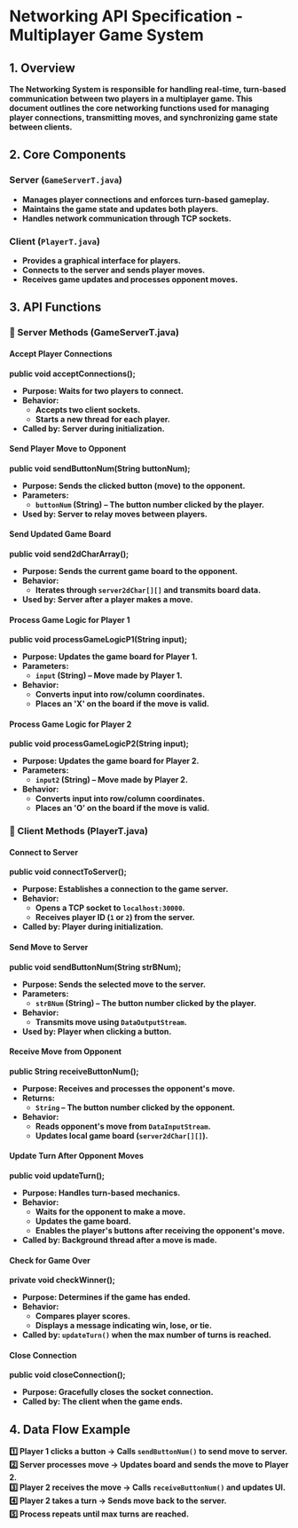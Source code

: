 # Networking API Specification \- Multiplayer Game System #

## **1\. Overview**

**The Networking System is responsible for handling real-time, turn-based communication between two players in a multiplayer game. This document outlines the core networking functions used for managing player connections, transmitting moves, and synchronizing game state between clients.**

## **2\. Core Components**

### **Server (`GameServerT.java`)**

* **Manages player connections and enforces turn-based gameplay.**  
* **Maintains the game state and updates both players.**  
* **Handles network communication through TCP sockets.**

### **Client (`PlayerT.java`)**

* **Provides a graphical interface for players.**  
* **Connects to the server and sends player moves.**  
* **Receives game updates and processes opponent moves.**

## **3\. API Functions**

### **🔹 Server Methods (GameServerT.java)**

#### **Accept Player Connections**

**public void acceptConnections();**

* **Purpose: Waits for two players to connect.**  
* **Behavior:**  
  * **Accepts two client sockets.**  
  * **Starts a new thread for each player.**  
* **Called by: Server during initialization.**

#### **Send Player Move to Opponent**

**public void sendButtonNum(String buttonNum);**

* **Purpose: Sends the clicked button (move) to the opponent.**  
* **Parameters:**  
  * **`buttonNum` (String) – The button number clicked by the player.**  
* **Used by: Server to relay moves between players.**

#### **Send Updated Game Board**

**public void send2dCharArray();**

* **Purpose: Sends the current game board to the opponent.**  
* **Behavior:**  
  * **Iterates through `server2dChar[][]` and transmits board data.**  
* **Used by: Server after a player makes a move.**

#### **Process Game Logic for Player 1**

**public void processGameLogicP1(String input);**

* **Purpose: Updates the game board for Player 1\.**  
* **Parameters:**  
  * **`input` (String) – Move made by Player 1\.**  
* **Behavior:**  
  * **Converts input into row/column coordinates.**  
  * **Places an 'X' on the board if the move is valid.**

#### **Process Game Logic for Player 2**

**public void processGameLogicP2(String input);**

* **Purpose: Updates the game board for Player 2\.**  
* **Parameters:**  
  * **`input2` (String) – Move made by Player 2\.**  
* **Behavior:**  
  * **Converts input into row/column coordinates.**  
  * **Places an 'O' on the board if the move is valid.**

### **🔹 Client Methods (PlayerT.java)**

#### **Connect to Server**

**public void connectToServer();**

* **Purpose: Establishes a connection to the game server.**  
* **Behavior:**  
  * **Opens a TCP socket to `localhost:30000`.**  
  * **Receives player ID (`1` or `2`) from the server.**  
* **Called by: Player during initialization.**

#### **Send Move to Server**

**public void sendButtonNum(String strBNum);**

* **Purpose: Sends the selected move to the server.**  
* **Parameters:**  
  * **`strBNum` (String) – The button number clicked by the player.**  
* **Behavior:**  
  * **Transmits move using `DataOutputStream`.**  
* **Used by: Player when clicking a button.**

#### **Receive Move from Opponent**

**public String receiveButtonNum();**

* **Purpose: Receives and processes the opponent's move.**  
* **Returns:**  
  * **`String` – The button number clicked by the opponent.**  
* **Behavior:**  
  * **Reads opponent's move from `DataInputStream`.**  
  * **Updates local game board (`server2dChar[][]`).**

#### **Update Turn After Opponent Moves**

**public void updateTurn();**

* **Purpose: Handles turn-based mechanics.**  
* **Behavior:**  
  * **Waits for the opponent to make a move.**  
  * **Updates the game board.**  
  * **Enables the player's buttons after receiving the opponent's move.**  
* **Called by: Background thread after a move is made.**

#### **Check for Game Over**

**private void checkWinner();**

* **Purpose: Determines if the game has ended.**  
* **Behavior:**  
  * **Compares player scores.**  
  * **Displays a message indicating win, lose, or tie.**  
* **Called by: `updateTurn()` when the max number of turns is reached.**

#### **Close Connection**

**public void closeConnection();**

* **Purpose: Gracefully closes the socket connection.**  
* **Called by: The client when the game ends.**

## **4\. Data Flow Example**

**1️⃣ Player 1 clicks a button → Calls `sendButtonNum()` to send move to server.**  
 **2️⃣ Server processes move → Updates board and sends the move to Player 2\.**  
 **3️⃣ Player 2 receives the move → Calls `receiveButtonNum()` and updates UI.**  
 **4️⃣ Player 2 takes a turn → Sends move back to the server.**  
 **5️⃣ Process repeats until max turns are reached.**

